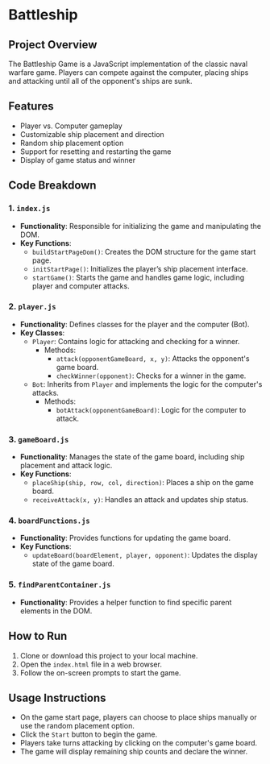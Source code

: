 # Battleship

## Project Overview
The Battleship Game is a JavaScript implementation of the classic naval warfare game. Players can compete against the computer, placing ships and attacking until all of the opponent's ships are sunk.

## Features
- Player vs. Computer gameplay
- Customizable ship placement and direction
- Random ship placement option
- Support for resetting and restarting the game
- Display of game status and winner


## Code Breakdown

### 1. `index.js`
- **Functionality**: Responsible for initializing the game and manipulating the DOM.
- **Key Functions**:
  - `buildStartPageDom()`: Creates the DOM structure for the game start page.
  - `initStartPage()`: Initializes the player’s ship placement interface.
  - `startGame()`: Starts the game and handles game logic, including player and computer attacks.

### 2. `player.js`
- **Functionality**: Defines classes for the player and the computer (Bot).
- **Key Classes**:
  - `Player`: Contains logic for attacking and checking for a winner.
    - Methods:
      - `attack(opponentGameBoard, x, y)`: Attacks the opponent's game board.
      - `checkWinner(opponent)`: Checks for a winner in the game.
  - `Bot`: Inherits from `Player` and implements the logic for the computer's attacks.
    - Methods:
      - `botAttack(opponentGameBoard)`: Logic for the computer to attack.

### 3. `gameBoard.js`
- **Functionality**: Manages the state of the game board, including ship placement and attack logic.
- **Key Functions**:
  - `placeShip(ship, row, col, direction)`: Places a ship on the game board.
  - `receiveAttack(x, y)`: Handles an attack and updates ship status.

### 4. `boardFunctions.js`
- **Functionality**: Provides functions for updating the game board.
- **Key Functions**:
  - `updateBoard(boardElement, player, opponent)`: Updates the display state of the game board.

### 5. `findParentContainer.js`
- **Functionality**: Provides a helper function to find specific parent elements in the DOM.

## How to Run
1. Clone or download this project to your local machine.
2. Open the `index.html` file in a web browser.
3. Follow the on-screen prompts to start the game.

## Usage Instructions
- On the game start page, players can choose to place ships manually or use the random placement option.
- Click the `Start` button to begin the game.
- Players take turns attacking by clicking on the computer's game board.
- The game will display remaining ship counts and declare the winner.

